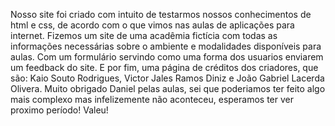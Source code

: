Nosso site foi criado com intuito de testarmos nossos conhecimentos de html e css, de acordo com o que vimos nas aulas de aplicações para internet.
Fizemos um site de uma acadêmia fictícia com todas as informações necessárias sobre o ambiente e modalidades disponíveis para aulas.
Com um formulário servindo como uma forma dos usuarios enviarem um feedback do site.
E por fim, uma página de créditos dos criadores, que são: Kaio Souto Rodrigues, Victor Jales Ramos Diniz e João Gabriel Lacerda Olivera. 
Muito obrigado Daniel pelas aulas, sei que poderiamos ter feito algo mais complexo mas infelizemente não aconteceu, esperamos ter ver proximo período! Valeu!